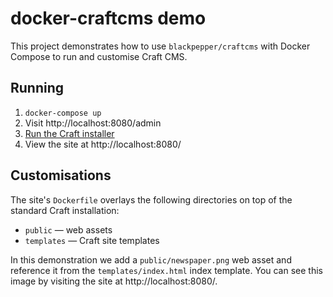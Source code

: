 # docker-craftcms demo

This project demonstrates how to use `blackpepper/craftcms` with Docker Compose to run and customise Craft CMS.

## Running

1. `docker-compose up`
1. Visit http://localhost:8080/admin
1. [Run the Craft installer](https://craftcms.com/docs/installing#step-5-run-the-installer)
1. View the site at http://localhost:8080/

## Customisations

The site's `Dockerfile` overlays the following directories on top of the standard Craft installation:

* `public` — web assets
* `templates` — Craft site templates

In this demonstration we add a `public/newspaper.png` web asset and reference it from the `templates/index.html` index
template. You can see this image by visiting the site at http://localhost:8080/.
